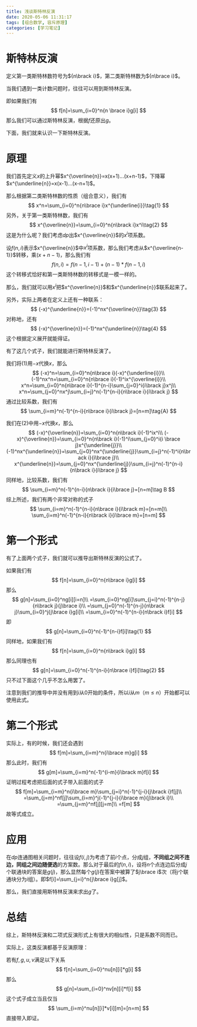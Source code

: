 ```yaml
---
title: 浅谈斯特林反演
date: 2020-05-06 11:31:17
tags: [组合数学, 容斥原理]
categories: [学习笔记]
---
```


# 斯特林反演

定义第一类斯特林数符号为${n\brack i}$，第二类斯特林数为${n\brace i}$。

当我们遇到一类计数问题时，往往可以用到斯特林反演。

即如果我们有
$$
f[n]=\sum_{i=0}^n{n \brace i}g[i]
$$
那么我们可以通过斯特林反演，根据$f$还原出$g$。

下面，我们就来认识一下斯特林反演。

<!--more-->

# 原理

我们首先定义$x$的上升幂$x^{\overline{n}}=x(x+1)...(x+n-1)$，下降幂$x^{\underline{n}}=x(x-1)...(x-n+1)$。

那么根据第二类斯特林数的性质（组合意义），我们有
$$
x^n=\sum_{i=0}^n{n\brace i}x^{\underline{i}}\tag{1}
$$
另外，关于第一类斯特林数，我们有
$$
x^{\overline{n}}=\sum_{i=0}^n{n\brack i}x^i\tag{2}
$$
这是为什么呢？我们考虑$dp$出$x^{\overline{n}}$的$x^i$项系数。

设$f(n,i)$表示$x^{\overline{n}}$中$x^i$项系数，那么我们考虑从$x^{\overline{n-1}}$转移，乘$(x+n-1)$，那么我们有
$$
f(n,i)=f(n-1,i-1)+(n-1)*f(n-1,i)
$$
这个转移式恰好和第一类斯特林数的转移式是一模一样的。

那么，我们就可以用$x^i$把$x^{\overline{n}}$和$x^{\underline{n}}$联系起来了。

另外，实际上两者在定义上还有一种联系：
$$
(-x)^{\underline{n}}=(-1)^nx^{\overline{n}}\tag{3}
$$
对称地，还有
$$
(-x)^{\overline{n}}=(-1)^nx^{\underline{n}}\tag{4}
$$
这个根据定义展开就能得证。

有了这几个式子，我们就能进行斯特林反演了。

我们将$(1)$用$-x$代换$x$，那么
$$
(-x)^n=\sum_{i=0}^n{n\brace i}(-x)^{\underline{i}}\\
(-1)^nx^n=\sum_{i=0}^n{n\brace i}(-1)^ix^{\overline{i}}\\
x^n=\sum_{i=0}^n{n\brace i}(-1)^{n-i}\sum_{j=0}^i{i\brack j}x^j\\
x^n=\sum_{j=0}^nx^j\sum_{i=j}^n(-1)^{n-i}{n\brace i}{i\brack j}
$$
通过比较系数，我们有
$$
\sum_{i=m}^n(-1)^{n-i}{n\brace i}{i\brack j}=[n=m]\tag{A}
$$

我们在$(2)$中用$-x$代换$x$，那么
$$
(-x)^{\overline{n}}=\sum_{i=0}^n{n\brack i}(-1)^ix^i\\
(-x)^{\overline{n}}=\sum_{i=0}^n{n\brack i}(-1)^i\sum_{j=0}^i{i \brace j}x^{\underline{j}}\\
(-1)^nx^{\underline{n}}=\sum_{j=0}^nx^{\underline{j}}\sum_{i=j}^n(-1)^i{n\brack i}{i\brace j}\\
x^{\underline{n}}=\sum_{j=0}^nx^{\underline{j}}\sum_{i=j}^n(-1)^{n-i}{n\brack i}{i\brace j}
$$
同样地，比较系数，我们有
$$
\sum_{i=m}^n(-1)^{n-i}{n\brack i}{i\brace j}=[n=m]\tag B
$$
综上所述，我们有两个非常对称的式子
$$
\sum_{i=m}^n(-1)^{n-i}{n\brace i}{i\brack m}=[n=m]\\
\sum_{i=m}^n(-1)^{n-i}{n\brack i}{i\brace m}=[n=m]
$$

# 第一个形式

有了上面两个式子，我们就可以推导出斯特林反演的公式了。

如果我们有
$$
f[n]=\sum_{i=0}^n{n\brace i}g[i]
$$
那么
$$
g[n]=\sum_{i=0}^ng[i][i=n]\\
=\sum_{i=0}^ng[i]\sum_{j=i}^n(-1)^{n-j}{n\brack j}{j\brace i}\\
=\sum_{j=0}^n(-1)^{n-j}{n\brack j}\sum_{i=0}^j{j\brace i}g[i]\\
=\sum_{i=0}^n(-1)^{n-i}{n\brack i}f[i]
$$
即
$$
g[n]=\sum_{i=0}^n(-1)^{n-i}f[i]\tag{1}
$$
同样地，如果我们有
$$
f[n]=\sum_{i=0}^n{n\brack i}g[i]
$$
那么同理也有
$$
g[n]=\sum_{i=0}^n(-1)^{n-i}{n\brace i}f[i]\tag{2}
$$
只不过下面这个几乎不怎么用罢了。

注意到我们的推导中并没有用到$i$从$0$开始的条件，所以$i$从$m$（$m\le n$）开始都可以使用此式。

# 第二个形式

实际上，有的时候，我们还会遇到
$$
f[m]=\sum_{i=m}^n{i\brace m}g[i]
$$
那么此时，我们有
$$
g[m]=\sum_{i=m}^n(-1)^{i-m}{i\brack m}f[i]
$$
证明过程考虑把后面的式子带入前面的式子
$$
f[m]=\sum_{i=m}^n{i\brace m}\sum_{j=i}^n(-1)^{j-i}{j\brack i}f[j]\\
=\sum_{j=m}^nf[j]\sum_{i=m}^j(-1)^{j-i}{i\brace m}{j\brack i}\\
=\sum_{j=m}^nf[j][j=m]\\
=f[m]
$$
故等式成立。

# 应用

在$dp$连通图相关问题时，往往设$f(i,j)$为考虑了前$i$个点，分成$j$组，**不同组之间不连边，同组之间边随便选**的方案数。那么对于最后的$f(n,i)$，设将$n$个点连边后分成$j$个联通块的答案是$g(j)$，那么显然每个$g(j)$在答案中被算了$j\brace i$次（将$j$个联通块分为$i$组）。即$f[i]=\sum_{j=i}^n{j\brace i}g[j]$。

那么，我们直接用斯特林反演来求出$g$了。

# 总结

综上，斯特林反演和二项式反演形式上有很大的相似性，只是系数不同而已。

实际上，这类反演都基于反演原理：

若有$f,g,u,v$满足以下关系
$$
f[n]=\sum_{i=0}^nu[n][i]*g[i]
$$
那么
$$
g[n]=\sum_{i=0}^nv[n][i]*f[i]
$$
这个式子成立当且仅当
$$
\sum_{i=m}^nu[n][i]*v[i][m]=[n=m]
$$
直接带入即证。